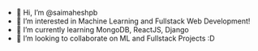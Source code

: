 - 👋 Hi, I’m @saimaheshpb
- 👀 I’m interested in Machine Learning and Fullstack Web Development!
- 🌱 I’m currently learning MongoDB, ReactJS, Django
- 💞️ I’m looking to collaborate on ML and Fullstack Projects :D
<!-- - 📫 How to reach me ...-->
<!---
saimaheshpb/saimaheshpb is a ✨ special ✨ repository because its `README.md` (this file) appears on your GitHub profile.
You can click the Preview link to take a look at your changes.
--->
